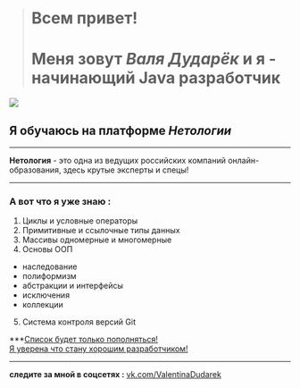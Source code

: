 ># Всем привет!   
># Меня зовут *Валя Дударёк* и я - начинающий Java разработчик  
![ ](https://jaxel.com/wp-content/uploads/2022/07/mcc-banner-5-2-1536x947.png)
>
##  Я обучаюсь на платформе *Нетологии*  
***
__Нетология__ - это одна из ведущих российских компаний онлайн-образования, здесь крутые эксперты и спецы!
*** 

### А вот что я уже знаю : 
1. Циклы и условные операторы  
2. Примитивные и ссылочные типы данных  
3. Массивы одномерные и многомерные   
4. Основы ООП
* наследование
* полиформизм
* абстракции и интерфейсы
* исключения
* коллекции 
5. Система контроля версий Git

***<u>Список будет только пополняться!   
Я уверена что стану хорошим разработчиком!</u>
***

**следите за мной в соцсетях :**
[vk.com/ValentinaDudarek](https://vk.com/wali4ka)



